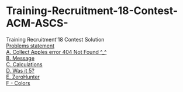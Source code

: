 # Training-Recruitment-18-Contest-ACM-ASCS-
Training Recruitment'18 Contest Solution<br />
[Problems statement](https://drive.google.com/open?id=15oJehg-ErcMyiDzsBii1odBvhZeyiFBJ)<br/>
[A. Collect Apples error  404 Not Found ^_^](https://www.google.com.eg/)<br />
[B. Message](https://ideone.com/hs6XCD)<br />
[C. Calculations](https://ideone.com/IZjs43)<br />
[D. Was it 5?](https://ideone.com/uUzDPR)<br />
[E. ZeroHunter](https://ideone.com/Nd36c1)<br />
[F - Colors](https://ideone.com/eUkNQw)<br />
